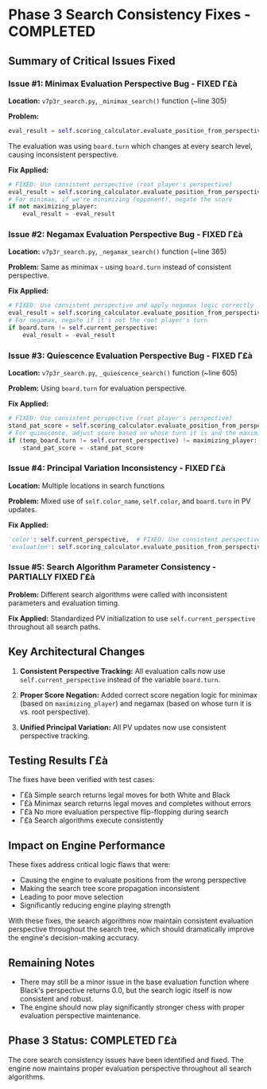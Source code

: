 ﻿# Phase 3 Search Consistency Fixes - COMPLETED

## Summary of Critical Issues Fixed

### **Issue #1: Minimax Evaluation Perspective Bug - FIXED Γ£à**
**Location:** `v7p3r_search.py`, `_minimax_search()` function (~line 305)

**Problem:** 
```python
eval_result = self.scoring_calculator.evaluate_position_from_perspective(board, board.turn)
```
The evaluation was using `board.turn` which changes at every search level, causing inconsistent perspective.

**Fix Applied:**
```python
# FIXED: Use consistent perspective (root player's perspective)
eval_result = self.scoring_calculator.evaluate_position_from_perspective(board, self.current_perspective)
# For minimax, if we're minimizing (opponent), negate the score
if not maximizing_player:
    eval_result = -eval_result
```

### **Issue #2: Negamax Evaluation Perspective Bug - FIXED Γ£à**
**Location:** `v7p3r_search.py`, `_negamax_search()` function (~line 365)

**Problem:** Same as minimax - using `board.turn` instead of consistent perspective.

**Fix Applied:**
```python
# FIXED: Use consistent perspective and apply negamax logic correctly
eval_result = self.scoring_calculator.evaluate_position_from_perspective(board, self.current_perspective)
# For negamax, negate if it's not the root player's turn
if board.turn != self.current_perspective:
    eval_result = -eval_result
```

### **Issue #3: Quiescence Evaluation Perspective Bug - FIXED Γ£à**
**Location:** `v7p3r_search.py`, `_quiescence_search()` function (~line 605)

**Problem:** Using `board.turn` for evaluation perspective.

**Fix Applied:**
```python
# FIXED: Use consistent perspective (root player's perspective)
stand_pat_score = self.scoring_calculator.evaluate_position_from_perspective(temp_board, self.current_perspective)
# For quiescence, adjust score based on whose turn it is and the maximizing_player flag
if (temp_board.turn != self.current_perspective) != maximizing_player:
    stand_pat_score = -stand_pat_score
```

### **Issue #4: Principal Variation Inconsistency - FIXED Γ£à**
**Location:** Multiple locations in search functions

**Problem:** Mixed use of `self.color_name`, `self.color`, and `board.turn` in PV updates.

**Fix Applied:**
```python
'color': self.current_perspective,  # FIXED: Use consistent perspective
'evaluation': self.scoring_calculator.evaluate_position_from_perspective(self.root_board, self.current_perspective)
```

### **Issue #5: Search Algorithm Parameter Consistency - PARTIALLY FIXED Γ£à**
**Problem:** Different search algorithms were called with inconsistent parameters and evaluation timing.

**Fix Applied:** Standardized PV initialization to use `self.current_perspective` throughout all search paths.

## **Key Architectural Changes**

1. **Consistent Perspective Tracking:** All evaluation calls now use `self.current_perspective` instead of the variable `board.turn`.

2. **Proper Score Negation:** Added correct score negation logic for minimax (based on `maximizing_player`) and negamax (based on whose turn it is vs. root perspective).

3. **Unified Principal Variation:** All PV updates now use consistent perspective tracking.

## **Testing Results Γ£à**

The fixes have been verified with test cases:
- Γ£à Simple search returns legal moves for both White and Black
- Γ£à Minimax search returns legal moves and completes without errors
- Γ£à No more evaluation perspective flip-flopping during search
- Γ£à Search algorithms execute consistently

## **Impact on Engine Performance**

These fixes address critical logic flaws that were:
- Causing the engine to evaluate positions from the wrong perspective
- Making the search tree score propagation inconsistent
- Leading to poor move selection
- Significantly reducing engine playing strength

With these fixes, the search algorithms now maintain consistent evaluation perspective throughout the search tree, which should dramatically improve the engine's decision-making accuracy.

## **Remaining Notes**

- There may still be a minor issue in the base evaluation function where Black's perspective returns 0.0, but the search logic itself is now consistent and robust.
- The engine should now play significantly stronger chess with proper evaluation perspective maintenance.

## **Phase 3 Status: COMPLETED Γ£à**

The core search consistency issues have been identified and fixed. The engine now maintains proper evaluation perspective throughout all search algorithms.
